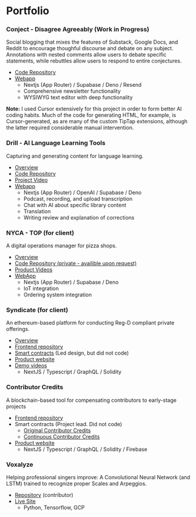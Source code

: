 # Portfolio

### Conject - Disagree Agreeably (Work in Progress)
Social blogging that mixes the features of Substack, Google Docs, and Reddit to encourage thoughful discourse and debate on any subject. Annotations with nested comments allow users to debate specific statements, while rebuttles allow users to respond to entire conjectures.
- [Code Repository](https://github.com/jchaselubitz/conjecture)
- [Webapp](https://conject.io/)
     - Nextjs (App Router) / Supabase / Deno / Resend
     - Comprehensive newsletter functionality
     - WYSIWYG text editor with deep functionality

**Note:** I used Cursor extensively for this project in order to form better AI coding habits. Much of the code for generating HTML, for example, is Cursor-generated, as are many of the custom TipTap extensions, although the latter required considerable manual intervention.

### Drill - AI Language Learning Tools
Capturing and generating content for language learning.
- [Overview](https://cooperativ.io/?project=1)
- [Code Repository](https://github.com/jchaselubitz/drill-2)
- [Project Video](https://www.youtube.com/watch?v=uilJL5JW-2g)
- [Webapp](https://drillapp.xyz)
    - Nextjs (App Router) / OpenAI / Supabase / Deno
    - Podcast, recording, and upload transcription
    - Chat with AI about specific library content
    - Translation
    - Writing review and explanation of corrections 

### NYCA - TOP (for client)
A digital operations manager for pizza shops.
- [Overview](https://cooperativ.io/?project=2)
- [Code Repository (private - availible upon request)](https://github.com/cooperativ-labs/NYCA-TOP)
- [Product Videos](https://www.youtube.com/watch?v=gJ0jTCnsPpY&list=PLdUGBxGRPWz_K4I2NzjRNHcLCMRfEV0zH)
- [WebApp](https://main--nyca.netlify.app/)
    - Nextjs (App Router) / Supabase / Deno
    - IoT integration
    - Ordering system integration

### Syndicate (for client)
An ethereum-based platform for conducting Reg-D compliant private offerings.
- [Overview](https://cooperativ.io/?project=3)
- [Frontend repository](https://github.com/cooperativ-labs/syndicate)
- [Smart contracts](https://github.com/cooperativ-labs/private-offering-contract) (Led design, but did not code)
- [Product website](https://cooperativ.io/syndicate)
- [Demo videos](https://www.youtube.com/playlist?list=PLdUGBxGRPWz_n-tWwlKt_o6phKlHsR6CC)
    - NextJS / Typescript / GraphQL / Solidity

### Contributor Credits
A blockchain-based tool for compensating contributors to early-stage projects
- [Frontend repository](https://github.com/cooperativ-labs/contributor-credits-frontend)
- Smart contracts (Project lead. Did not code)
    - [Original Contributor Credits](https://github.com/cooperativ-labs/original-contributor-credits)
    - [Continuous Contributor Credits](https://github.com/cooperativ-labs/continuous-contributor-credits)
- [Product website](https://contributorcredits.com/)
    - NextJS / Typescript / GraphQL / Solidity / Firebase

### Voxalyze
Helping professional singers improve: A Convolutional Neural Network (and LSTM) trained to recognize proper Scales and Arpeggios.
- [Repository](https://github.com/ElsaGregoire/vocal_patterns) (contributor)
- [Live Site](https://voxalyze.streamlit.app/)
    - Python, Tensorflow, GCP

